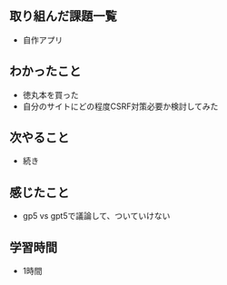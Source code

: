 ## 取り組んだ課題一覧
- 自作アプリ

## わかったこと
- 徳丸本を買った
- 自分のサイトにどの程度CSRF対策必要か検討してみた

## 次やること
- 続き

## 感じたこと
- gp5 vs gpt5で議論して、ついていけない

## 学習時間
- 1時間
